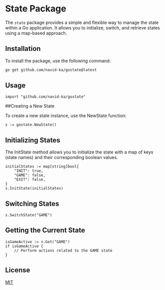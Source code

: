 # State Package

The `state` package provides a simple and flexible way to manage the state within a Go application. It allows you to initialize, switch, and retrieve states using a map-based approach.

## Installation

To install the package, use the following command:

```bash
go get github.com/navid-ka/gostate@latest
```

## Usage

```
import "github.com/navid-ka/gostate"
```

##Creating a New State

To create a new state instance, use the NewState function:

```
s := gostate.NewState()
```

## Initializing States

The InitState method allows you to initialize the state with a map of keys (state names) and their corresponding boolean values.

```
initialStates := map[string]bool{
    "INIT": true,
    "GAME": false,
    "EXIT": false,
}
s.InitState(initialStates)
```

## Switching States

```
s.SwitchState("GAME")
```

## Getting the Current State

```
isGameActive := s.Get("GAME")
if isGameActive {
    // Perform actions related to the GAME state
}
```

## License

[MIT](https://choosealicense.com/licenses/mit/)

